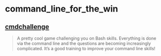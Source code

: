 # command_line_for_the_win

## [cmdchallenge](https://cmdchallenge.com/)
> A pretty cool game challenging you on Bash skills. Everything is done via the command line and the questions are becoming increasingly complicated. It’s a good training to improve your command line skills!
